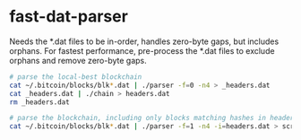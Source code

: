 # fast-dat-parser

Needs the *.dat files to be in-order, handles zero-byte gaps, but includes orphans.
For fastest performance, pre-process the *.dat files to exclude orphans and remove zero-byte gaps.

``` bash
# parse the local-best blockchain
cat ~/.bitcoin/blocks/blk*.dat | ./parser -f=0 -n4 > _headers.dat
cat _headers.dat | ./chain > headers.dat
rm _headers.dat

# parse the blockchain, including only blocks matching hashes in headers.dat
cat ~/.bitcoin/blocks/blk*.dat | ./parser -f=1 -n4 -i=headers.dat > scripts.dat
```

